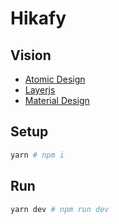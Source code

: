 # Hikafy

## Vision

- [Atomic Design](https://danilowoz.com/Atomic-Design-with-React/)
- [Layerjs](https://layerjs.org/)
- [Material Design](https://material.io/)

## Setup

```sh
yarn # npm i
```

## Run

```sh
yarn dev # npm run dev
```
